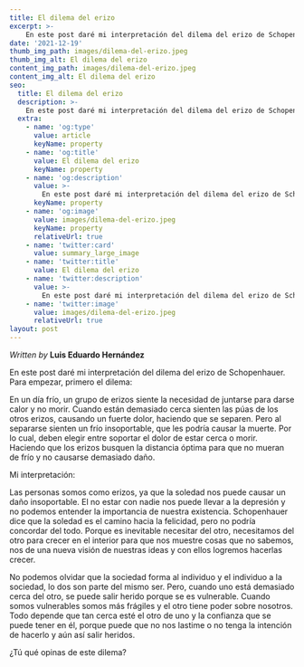 ```yaml
---
title: El dilema del erizo
excerpt: >-
    En este post daré mi interpretación del dilema del erizo de Schopenhauer.
date: '2021-12-19'
thumb_img_path: images/dilema-del-erizo.jpeg
thumb_img_alt: El dilema del erizo
content_img_path: images/dilema-del-erizo.jpeg
content_img_alt: El dilema del erizo
seo:
  title: El dilema del erizo
  description: >-
    En este post daré mi interpretación del dilema del erizo de Schopenhauer.
  extra:
    - name: 'og:type'
      value: article
      keyName: property
    - name: 'og:title'
      value: El dilema del erizo
      keyName: property
    - name: 'og:description'
      value: >-
        En este post daré mi interpretación del dilema del erizo de Schopenhauer.
      keyName: property
    - name: 'og:image'
      value: images/dilema-del-erizo.jpeg
      keyName: property
      relativeUrl: true
    - name: 'twitter:card'
      value: summary_large_image
    - name: 'twitter:title'
      value: El dilema del erizo
    - name: 'twitter:description'
      value: >-
        En este post daré mi interpretación del dilema del erizo de Schopenhauer.
    - name: 'twitter:image'
      value: images/dilema-del-erizo.jpeg
      relativeUrl: true
layout: post
---
```


*Written by* **Luis Eduardo Hernández**
 
En este post daré mi interpretación del dilema del erizo de Schopenhauer. Para empezar, primero el dilema: 

En un día frío, un grupo de erizos siente la necesidad de juntarse para darse calor y no morir. Cuando están demasiado cerca sienten las púas de los otros erizos, causando un fuerte dolor, haciendo que se separen. Pero al separarse sienten un frío insoportable, que les podría causar la muerte. Por lo cual, deben elegir entre soportar el dolor de estar cerca o morir. Haciendo que los erizos busquen la distancia óptima para que no mueran de frío y no causarse demasiado daño. 

Mi interpretación:

Las personas somos como erizos, ya que la soledad nos puede causar un daño insoportable. El no estar con nadie nos puede llevar a la depresión y no podemos entender la importancia de nuestra existencia. Schopenhauer dice que la soledad es el camino hacia la felicidad, pero no podría concordar del todo. Porque es inevitable necesitar del otro, necesitamos del otro para crecer en el interior para que nos muestre cosas que no sabemos, nos de una nueva visión de nuestras ideas y con ellos logremos hacerlas crecer. 

No podemos olvidar que la sociedad forma al individuo y el individuo a la sociedad, lo dos son parte del mismo ser. Pero, cuando uno está demasiado cerca del otro,  se puede salir herido porque se es vulnerable. Cuando somos vulnerables somos más frágiles y el otro tiene poder sobre nosotros. Todo depende que tan cerca esté el otro de uno y la confianza que se puede tener en él, porque puede que no nos lastime o no tenga la intención de hacerlo y aún así salir heridos. 

¿Tú qué opinas de este dilema?

